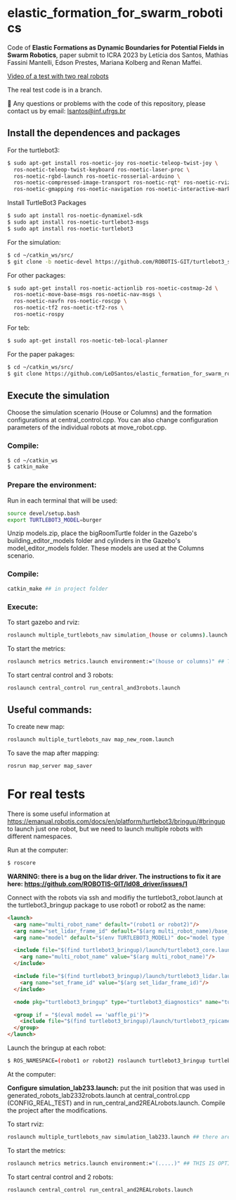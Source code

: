# elastic_formation_for_swarm_robotics
Code of **Elastic Formations as Dynamic Boundaries for Potential Fields in Swarm Robotics**, paper submit to ICRA 2023 by Letícia dos Santos, Mathias Fassini Mantelli, Edson Prestes, Mariana Kolberg and Renan Maffei.

[Video of a test with two real robots](https://youtu.be/39oOARJCpic)

The real test code is in a branch.

:robot: Any questions or problems with the code of this repository, please contact us by email: lsantos@inf.ufrgs.br

## Install the dependences and packages

For the turtlebot3:

```sh
$ sudo apt-get install ros-noetic-joy ros-noetic-teleop-twist-joy \
  ros-noetic-teleop-twist-keyboard ros-noetic-laser-proc \
  ros-noetic-rgbd-launch ros-noetic-rosserial-arduino \
  ros-noetic-compressed-image-transport ros-noetic-rqt* ros-noetic-rviz \
  ros-noetic-gmapping ros-noetic-navigation ros-noetic-interactive-markers
```

Install TurtleBot3 Packages

```sh
$ sudo apt install ros-noetic-dynamixel-sdk
$ sudo apt install ros-noetic-turtlebot3-msgs
$ sudo apt install ros-noetic-turtlebot3
```

For the simulation:
```sh
$ cd ~/catkin_ws/src/
$ git clone -b noetic-devel https://github.com/ROBOTIS-GIT/turtlebot3_simulations.git
```

For other packages:
```sh
$ sudo apt-get install ros-noetic-actionlib ros-noetic-costmap-2d \
  ros-noetic-move-base-msgs ros-noetic-nav-msgs \
  ros-noetic-navfn ros-noetic-roscpp \
  ros-noetic-tf2 ros-noetic-tf2-ros \
  ros-noetic-rospy
```

For teb:
```sh
$ sudo apt-get install ros-noetic-teb-local-planner
```

For the paper pakages:
```sh
$ cd ~/catkin_ws/src/
$ git clone https://github.com/LeDSantos/elastic_formation_for_swarm_robotics.git
```

## Execute the simulation

Choose the simulation scenario (House or Columns) and the formation configurations at central_control.cpp. You can also change configuration parameters of the individual robots at move_robot.cpp.

### Compile:

```sh
$ cd ~/catkin_ws
$ catkin_make
```

### Prepare the environment:

Run in each terminal that will be used:
```sh
source devel/setup.bash
export TURTLEBOT3_MODEL=burger
```

Unzip models.zip, place the bigRoomTurtle folder in the Gazebo's building_editor_models folder and cylinders in the Gazebo's model_editor_models folder. These models are used at the Columns scenario.

<!-- Descompacte modelos.zip, coloque a pasta bigRoomTurtle na pasta building_editor_models do Gazebo e cylinders na pasta model_editor_models do Gazebo. Esses modelos são utilizados no cenário colunas. -->

### Compile:

```sh
catkin_make ## in project folder
```

### Execute:

To start gazebo and rviz:
```sh
roslaunch multiple_turtlebots_nav simulation_(house or columns).launch ## there are some rviz configs at src/multiple_turtlebots_nav/navigation
```

To start the metrics:
```sh
roslaunch metrics metrics.launch environment:="(house or columns)" ## THIS IS OPTIONAL
```

To start central control and 3 robots:
```sh
roslaunch central_control run_central_and3robots.launch
```

## Useful commands:

To create new map:
```sh
roslaunch multiple_turtlebots_nav map_new_room.launch
```
To save the map after mapping:
```sh
rosrun map_server map_saver
```
# For real tests

There is some useful information at https://emanual.robotis.com/docs/en/platform/turtlebot3/bringup/#bringup to launch just one robot, but we need to launch multiple robots with different namespaces.

Run at the computer:
```sh
$ roscore
```

**WARNING: there is a bug on the lidar driver. The instructions to fix it are here: https://github.com/ROBOTIS-GIT/ld08_driver/issues/1**

Connect with the robots via ssh and modifiy the turtlebot3_robot.launch at the turtlebot3_bringup package to use robot1 or robot2 as the name:

```html
<launch>
  <arg name="multi_robot_name" default="(robot1 or robot2)"/>
  <arg name="set_lidar_frame_id" default="$(arg multi_robot_name)/base_scan"/>
  <arg name="model" default="$(env TURTLEBOT3_MODEL)" doc="model type [burger, waffle, waffle_pi]"/>

  <include file="$(find turtlebot3_bringup)/launch/turtlebot3_core.launch">
    <arg name="multi_robot_name" value="$(arg multi_robot_name)"/>
  </include>

  <include file="$(find turtlebot3_bringup)/launch/turtlebot3_lidar.launch">
    <arg name="set_frame_id" value="$(arg set_lidar_frame_id)"/>
  </include>

  <node pkg="turtlebot3_bringup" type="turtlebot3_diagnostics" name="turtlebot3_diagnostics" output="screen"/>

  <group if = "$(eval model == 'waffle_pi')">
    <include file="$(find turtlebot3_bringup)/launch/turtlebot3_rpicamera.launch"/>
  </group>
</launch>
```
Launch the bringup at each robot:
```sh
$ ROS_NAMESPACE=(robot1 or robot2) roslaunch turtlebot3_bringup turtlebot3_robot.launch
```

At the computer:

**Configure simulation_lab233.launch:** put the init position that was used in generated_robots_lab2332robots.launch at central_control.cpp (CONFIG_REAL_TEST) and in run_central_and2REALrobots.launch. Compile the project after the modifications.

To start rviz:
```sh
roslaunch multiple_turtlebots_nav simulation_lab233.launch ## there are some rviz configs at src/multiple_turtlebots_nav/navigation
```

To start the metrics:
```sh
roslaunch metrics metrics.launch environment:="(.....)" ## THIS IS OPTIONAL
```

To start central control and 2 robots:
```sh
roslaunch central_control run_central_and2REALrobots.launch
```